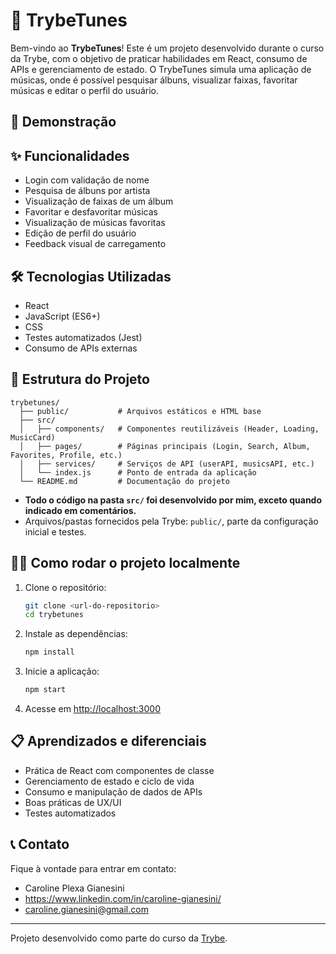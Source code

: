 # 🎵 TrybeTunes

Bem-vindo ao **TrybeTunes**! Este é um projeto desenvolvido durante o curso da Trybe, com o objetivo de praticar habilidades em React, consumo de APIs e gerenciamento de estado. O TrybeTunes simula uma aplicação de músicas, onde é possível pesquisar álbuns, visualizar faixas, favoritar músicas e editar o perfil do usuário.

## 🚀 Demonstração

## ✨ Funcionalidades

- Login com validação de nome
- Pesquisa de álbuns por artista
- Visualização de faixas de um álbum
- Favoritar e desfavoritar músicas
- Visualização de músicas favoritas
- Edição de perfil do usuário
- Feedback visual de carregamento

## 🛠️ Tecnologias Utilizadas

- React
- JavaScript (ES6+)
- CSS
- Testes automatizados (Jest)
- Consumo de APIs externas

## 📁 Estrutura do Projeto

```
trybetunes/
  ├── public/           # Arquivos estáticos e HTML base
  ├── src/
  │   ├── components/   # Componentes reutilizáveis (Header, Loading, MusicCard)
  │   ├── pages/        # Páginas principais (Login, Search, Album, Favorites, Profile, etc.)
  │   ├── services/     # Serviços de API (userAPI, musicsAPI, etc.)
  │   └── index.js      # Ponto de entrada da aplicação
  └── README.md         # Documentação do projeto
```

- **Todo o código na pasta `src/` foi desenvolvido por mim, exceto quando indicado em comentários.**
- Arquivos/pastas fornecidos pela Trybe: `public/`, parte da configuração inicial e testes.

## 🧑‍💻 Como rodar o projeto localmente

1. Clone o repositório:
   ```bash
   git clone <url-do-repositorio>
   cd trybetunes
   ```
2. Instale as dependências:
   ```bash
   npm install
   ```
3. Inicie a aplicação:
   ```bash
   npm start
   ```
4. Acesse em [http://localhost:3000](http://localhost:3000)

## 📋 Aprendizados e diferenciais

- Prática de React com componentes de classe
- Gerenciamento de estado e ciclo de vida
- Consumo e manipulação de dados de APIs
- Boas práticas de UX/UI
- Testes automatizados

## 📞 Contato

Fique à vontade para entrar em contato:
- Caroline Plexa Gianesini
- https://www.linkedin.com/in/caroline-gianesini/
- caroline.gianesini@gmail.com

---

Projeto desenvolvido como parte do curso da [Trybe](https://www.betrybe.com/).
